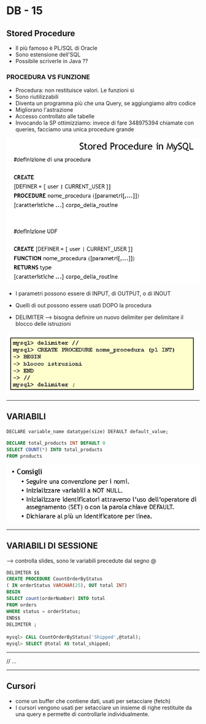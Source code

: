 # **DB - 15**

## **Stored Procedure**

* Il più famoso è PL/SQL di Oracle
* Sono estensione dell'SQL
* Possibile scriverle in Java ??

### **PROCEDURA VS FUNZIONE**

* Procedura: non restituisce valori. Le funzioni sì
* Sono riutilizzabili
* Diventa un programma più che una Query, se aggiungiamo altro codice
* Migliorano l'astrazione
* Accesso controllato alle tabelle
* Invocando la SP ottimizziamo: invece di fare 348975394 chiamate con queries, facciamo una unica procedure grande

![Sintassi](media/immagine60.jpg)

* I parametri possono essere di INPUT, di OUTPUT, o di INOUT
* Quelli di out possono essere usati DOPO la procedura

* DELIMITER --> bisogna definire un nuovo  delimiter per delimitare il blocco delle istruzioni 

![delimiter](media/immagine61.jpg)

***

## **VARIABILI**

```DECLARE variable_name datatype(size) DEFAULT default_value;```

```sql
DECLARE total_products INT DEFAULT 0 
SELECT COUNT(*) INTO total_products 
FROM products
```

![consigli](media/immagine62.jpg)

***

## **VARIABILI DI SESSIONE**

--> controlla slides, sono le variabili precedute dal segno @

```sql
DELIMITER $$ 
CREATE PROCEDURE CountOrderByStatus
( IN orderStatus VARCHAR(25), OUT total INT) 
BEGIN 
SELECT count(orderNumber) INTO total 
FROM orders 
WHERE status = orderStatus; 
END$$ 
DELIMITER ;

mysql> CALL CountOrderByStatus('Shipped',@total); 
mysql> SELECT @total AS total_shipped; 

```

***

// ...

***

## **Cursori**

* come un buffer che contiene dati, usati per setacciare (fetch)
* I cursori vengono usati per setacciare un insieme di righe restituite da una query e permette di controllarle
individualmente.
